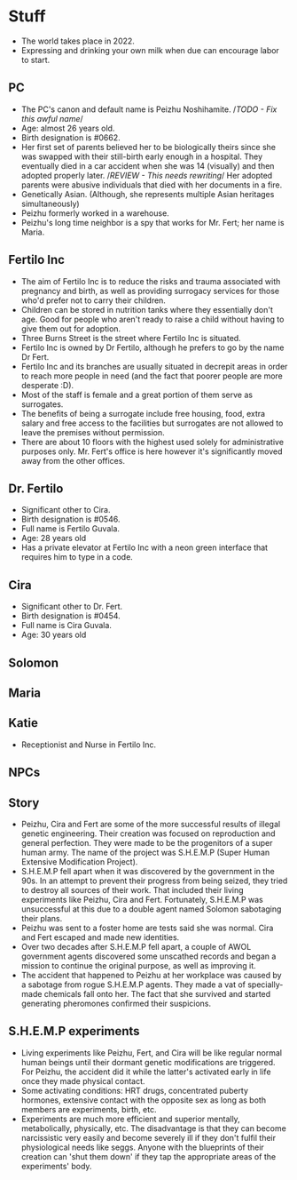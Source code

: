 # Stuff

- The world takes place in 2022.
- Expressing and drinking your own milk when due can encourage labor to start.

## PC

- The PC's canon and default name is Peizhu Noshihamite. /*TODO - Fix this awful name*/
- Age: almost 26 years old.
- Birth designation is #0662.
- Her first set of parents believed her to be biologically theirs since she was swapped with their still-birth early enough in a hospital. They eventually died in a car accident when she was 14 (visually) and then adopted properly later. /*REVIEW - This needs rewriting*/ Her adopted parents were abusive individuals that died with her documents in a fire.
- Genetically Asian. (Although, she represents multiple Asian heritages simultaneously)
- Peizhu formerly worked in a warehouse.
- Peizhu's long time neighbor is a spy that works for Mr. Fert; her name is Maria.

## Fertilo Inc

- The aim of Fertilo Inc is to reduce the risks and trauma associated with pregnancy and birth, as well as providing surrogacy services for those who'd prefer not to carry their children.
- Children can be stored in nutrition tanks where they essentially don't age. Good for people who aren't ready to raise a child without having to give them out for adoption.
- Three Burns Street is the street where Fertilo Inc is situated.
- Fertilo Inc is owned by Dr Fertilo, although he prefers to go by the name Dr Fert.
- Fertilo Inc and its branches are usually situated in decrepit areas in order to reach more people in need (and the fact that poorer people are more desperate :D).
- Most of the staff is female and a great portion of them serve as surrogates.
- The benefits of being a surrogate include free housing, food, extra salary and free access to the facilities but surrogates are not allowed to leave the premises without permission.
- There are about 10 floors with the highest used solely for administrative purposes only. Mr. Fert's office is here however it's significantly moved away from the other offices.

## Dr. Fertilo

- Significant other to Cira.
- Birth designation is #0546.
- Full name is Fertilo Guvala.
- Age: 28 years old
- Has a private elevator at Fertilo Inc with a neon green interface that requires him to type in a code.

## Cira

- Significant other to Dr. Fert.
- Birth designation is #0454.
- Full name is Cira Guvala.
- Age: 30 years old

## Solomon

## Maria

## Katie

- Receptionist and Nurse in Fertilo Inc.

## NPCs

## Story

- Peizhu, Cira and Fert are some of the more successful results of illegal genetic engineering. Their creation was focused on reproduction and general perfection. They were made to be the progenitors of a super human army. The name of the project was S.H.E.M.P (Super Human Extensive Modification Project).
- S.H.E.M.P fell apart when it was discovered by the government in the 90s. In an attempt to prevent their progress from being seized, they tried to destroy all sources of their work. That included their living experiments like Peizhu, Cira and Fert. Fortunately, S.H.E.M.P was unsuccessful at this due to a double agent named Solomon sabotaging their plans.
- Peizhu was sent to a foster home are tests said she was normal. Cira and Fert escaped and made new identities.
- Over two decades after S.H.E.M.P fell apart, a couple of AWOL government agents discovered some unscathed records and began a mission to continue the original purpose, as well as improving it.
- The accident that happened to Peizhu at her workplace was caused by a sabotage from rogue S.H.E.M.P agents. They made a vat of specially-made chemicals fall onto her. The fact that she survived and started generating pheromones confirmed their suspicions.

## S.H.E.M.P experiments

- Living experiments like Peizhu, Fert, and Cira will be like regular normal human beings until their dormant genetic modifications are triggered. For Peizhu, the accident did it while the latter's activated early in life once they made physical contact.
- Some activating conditions: HRT drugs, concentrated puberty hormones, extensive contact with the opposite sex as long as both members are experiments, birth, etc.
- Experiments are much more efficient and superior mentally, metabolically, physically, etc. The disadvantage is that they can become narcissistic very easily and become severely ill if they don't fulfil their physiological needs like seggs. Anyone with the blueprints of their creation can 'shut them down' if they tap the appropriate areas of the experiments' body.
